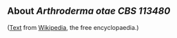 About *Arthroderma otae CBS 113480* 
-----------------------------------



([Text](http://en.wikipedia.org/wiki/Microsporum_canis) from
[Wikipedia](http://en.wikipedia.org/), the free encyclopaedia.)
